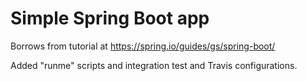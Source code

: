 Simple Spring Boot app
======================

Borrows from tutorial at https://spring.io/guides/gs/spring-boot/

Added "runme" scripts and integration test and Travis configurations.
